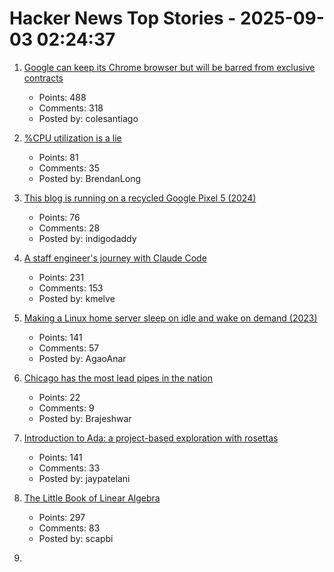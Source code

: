 # Hacker News Top Stories - 2025-09-03 02:24:37

1. [Google can keep its Chrome browser but will be barred from exclusive contracts](https://www.cnbc.com/2025/09/02/google-antitrust-search-ruling.html)
   - Points: 488
   - Comments: 318
   - Posted by: colesantiago

2. [%CPU utilization is a lie](https://www.brendanlong.com/cpu-utilization-is-a-lie.html)
   - Points: 81
   - Comments: 35
   - Posted by: BrendanLong

3. [This blog is running on a recycled Google Pixel 5 (2024)](https://blog.ctms.me/posts/2024-08-29-running-this-blog-on-a-pixel-5/)
   - Points: 76
   - Comments: 28
   - Posted by: indigodaddy

4. [A staff engineer's journey with Claude Code](https://www.sanity.io/blog/first-attempt-will-be-95-garbage)
   - Points: 231
   - Comments: 153
   - Posted by: kmelve

5. [Making a Linux home server sleep on idle and wake on demand (2023)](https://dgross.ca/blog/linux-home-server-auto-sleep)
   - Points: 141
   - Comments: 57
   - Posted by: AgaoAnar

6. [Chicago has the most lead pipes in the nation](https://grist.org/accountability/chicago-lead-pipe-replacement-map-health/)
   - Points: 22
   - Comments: 9
   - Posted by: Brajeshwar

7. [Introduction to Ada: a project-based exploration with rosettas](https://blog.adacore.com/introduction-to-ada-a-project-based-exploration-with-rosettas)
   - Points: 141
   - Comments: 33
   - Posted by: jaypatelani

8. [The Little Book of Linear Algebra](https://github.com/the-litte-book-of/linear-algebra)
   - Points: 297
   - Comments: 83
   - Posted by: scapbi

9. [<template>: The Content Template element](https://developer.mozilla.org/en-US/docs/Web/HTML/Reference/Elements/template)
   - Points: 155
   - Comments: 58
   - Posted by: palmfacehn

10. [Physically based rendering from first principles](https://imadr.me/pbr/)
   - Points: 146
   - Comments: 39
   - Posted by: imadr

11. [Vijaye Raji to become CTO of Applications with acquisition of Statsig](https://openai.com/index/vijaye-raji-to-become-cto-of-applications-with-acquisition-of-statsig/)
   - Points: 135
   - Comments: 52
   - Posted by: tosh

12. [The staff ate it later](https://en.wikipedia.org/wiki/The_staff_ate_it_later)
   - Points: 176
   - Comments: 89
   - Posted by: gyomu

13. [Static sites enable a good time travel experience](https://hamatti.org/posts/static-sites-enable-a-good-time-travel-experience/)
   - Points: 147
   - Comments: 38
   - Posted by: speckx

14. [Launch HN: Datafruit (YC S25) – AI for DevOps](undefined)
   - Points: 47
   - Comments: 32
   - Posted by: nickpapciak

15. ['World Models,' an old idea in AI, mount a comeback](https://www.quantamagazine.org/world-models-an-old-idea-in-ai-mount-a-comeback-20250902/)
   - Points: 142
   - Comments: 51
   - Posted by: warrenm

16. [Still Asking: How Good Are Query Optimizers, Really? [pdf]](https://www.vldb.org/pvldb/vol18/p5531-viktor.pdf)
   - Points: 19
   - Comments: 3
   - Posted by: matt_d

17. [Indices, not Pointers](https://joegm.github.io/blog/indices-not-pointers/)
   - Points: 22
   - Comments: 9
   - Posted by: vitalnodo

18. [Condor's Cuzco RISC-V Core at Hot Chips 2025](https://chipsandcheese.com/p/condors-cuzco-risc-v-core-at-hot)
   - Points: 13
   - Comments: 0
   - Posted by: zdw

19. [Untangling the myths and mysteries of Dvorak and QWERTY (2023)](https://aresluna.org/the-primitive-tortureboard/)
   - Points: 45
   - Comments: 59
   - Posted by: kens

20. [Triangle Grids](https://kvachev.com/blog/posts/triangular-grid/)
   - Points: 39
   - Comments: 7
   - Posted by: Bogdanp

21. [What Happens During Startup?](https://eclecticlight.co/2025/08/29/what-happens-during-startup/)
   - Points: 15
   - Comments: 3
   - Posted by: colinprince

22. [Take something you don’t like and try to like it](https://dynomight.net/liking/)
   - Points: 162
   - Comments: 137
   - Posted by: surprisetalk

23. [Amazon must face US nationwide class action over third-party sales](https://www.reuters.com/legal/government/amazon-must-face-us-nationwide-class-action-over-third-party-sales-2025-09-02/)
   - Points: 210
   - Comments: 76
   - Posted by: giuliomagnifico

24. [Anthropic raises $13B Series F](https://www.anthropic.com/news/anthropic-raises-series-f-at-usd183b-post-money-valuation)
   - Points: 479
   - Comments: 484
   - Posted by: meetpateltech

25. [Python has had async for 10 years – why isn't it more popular?](https://tonybaloney.github.io/posts/why-isnt-python-async-more-popular.html)
   - Points: 220
   - Comments: 197
   - Posted by: willm

26. [Show HN: LightCycle, a FOSS game in Rust based on Tron](https://github.com/Tortured-Metaphor/LightCycle)
   - Points: 9
   - Comments: 3
   - Posted by: DavidCanHelp

27. [Show HN: Amber – better Beeper, a modern all-in-one messenger](https://useamber.app/)
   - Points: 51
   - Comments: 66
   - Posted by: DmitryDolgopolo

28. [Toronto’s network of pedestrian tunnels](https://www.worksinprogress.news/p/torontos-underground-labyrinth)
   - Points: 176
   - Comments: 135
   - Posted by: bensouthwood

29. [U.S. Military Strikes Drug Vessel from Venezuela, Killing 11](https://www.wsj.com/politics/national-security/u-s-military-strikes-drug-vessel-from-venezuela-killing-11-19661cc9)
   - Points: 30
   - Comments: 24
   - Posted by: perihelions

30. [Removing Guix from Debian](https://lwn.net/SubscriberLink/1035491/d8100135a8ae4246/)
   - Points: 121
   - Comments: 38
   - Posted by: 6581

